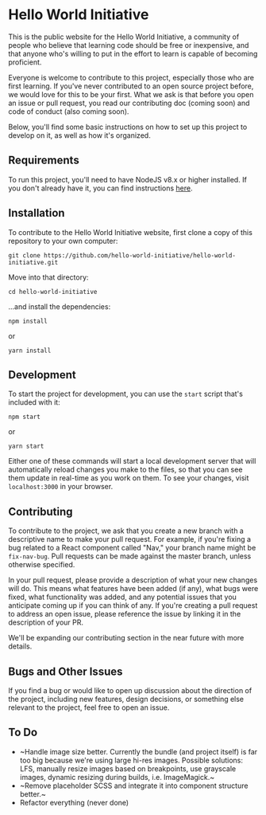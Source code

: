 # Hello World Initiative

This is the public website for the Hello World Initiative, a community of people who believe that learning code should be free or inexpensive, and that anyone who's willing to put in the effort to learn is capable of becoming proficient.

Everyone is welcome to contribute to this project, especially those who are first learning. If you've never contributed to an open source project before, we would love for this to be your first. What we ask is that before you open an issue or pull request, you read our contributing doc (coming soon) and code of conduct (also coming soon).

Below, you'll find some basic instructions on how to set up this project to develop on it, as well as how it's organized.

## Requirements

To run this project, you'll need to have NodeJS v8.x or higher installed. If you don't already have it, you can find instructions [here](https://nodejs.org/en/download/).

## Installation

To contribute to the Hello World Initiative website, first clone a copy of this repository to your own computer:

`git clone https://github.com/hello-world-initiative/hello-world-initiative.git`

Move into that directory:

`cd hello-world-initiative`

...and install the dependencies:

`npm install`

or

`yarn install`

## Development

To start the project for development, you can use the `start` script that's included with it:

`npm start`

or

`yarn start`

Either one of these commands will start a local development server that will automatically reload changes you make to the files, so that you can see them update in real-time as you work on them. To see your changes, visit `localhost:3000` in your browser.

## Contributing

To contribute to the project, we ask that you create a new branch with a descriptive name to make your pull request. For example, if you're fixing a bug related to a React component called "Nav," your branch name might be `fix-nav-bug`. Pull requests can be made against the master branch, unless otherwise specified.

In your pull request, please provide a description of what your new changes will do. This means what features have been added (if any), what bugs were fixed, what functionality was added, and any potential issues that you anticipate coming up if you can think of any. If you're creating a pull request to address an open issue, please reference the issue by linking it in the description of your PR.

We'll be expanding our contributing section in the near future with more details.

## Bugs and Other Issues

If you find a bug or would like to open up discussion about the direction of the project, including new features, design decisions, or something else relevant to the project, feel free to open an issue.

## To Do

- ~Handle image size better. Currently the bundle (and project itself) is far too big because we're using large hi-res images. Possible solutions: LFS, manually resize images based on breakpoints, use grayscale images, dynamic resizing during builds, i.e. ImageMagick.~
- ~Remove placeholder SCSS and integrate it into component structure better.~
- Refactor everything (never done)
